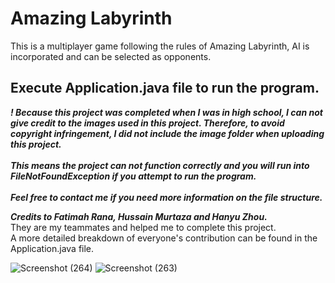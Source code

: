 # Amazing Labyrinth
This is a multiplayer game following the rules of Amazing Labyrinth, AI is incorporated and can be selected as
opponents.

## Execute Application.java file to run the program.

***!
Because this project was completed when I was in high school, I can not give credit to the images used in this
project. Therefore, to avoid copyright infringement, I did not include the image folder when uploading this project. <br><br>
This means the project can not function correctly and you will run into FileNotFoundException if you attempt to run the program.<br><br>
Feel free to contact me if you need more information on the file structure.***

***Credits to Fatimah Rana, Hussain Murtaza and Hanyu Zhou.*** <br>
They are my teammates and helped me to complete this project. <br>
A more detailed breakdown of everyone's contribution can be found in the Application.java file.

![Screenshot (264)](https://github.com/ZhengPei1/AmazingLabyrinth/assets/90728829/4908b3a6-fa0a-4bd9-97eb-082b5f3df076)
![Screenshot (263)](https://github.com/ZhengPei1/AmazingLabyrinth/assets/90728829/d95a9b19-dc67-4ceb-93fe-f06cf4e56926)
